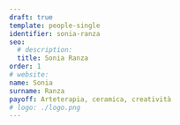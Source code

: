 ```yaml
---
draft: true
template: people-single
identifier: sonia-ranza
seo:
  # description:
  title: Sonia Ranza
order: 1
# website:
name: Sonia
surname: Ranza
payoff: Arteterapia, ceramica, creatività
# logo: ./logo.png
---
```

